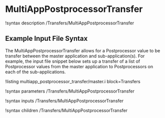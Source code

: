 # MultiAppPostprocessorTransfer

!syntax description /Transfers/MultiAppPostprocessorTransfer

## Example Input File Syntax

The MultiAppPostprocessorTransfer allows for a Postprocessor value to be transfer between the
master application and sub-application(s). For example, the input file snippet below
sets up a transfer of a list of Postprocessor values from the master application to Postprocessors on
each of the sub-applications.

!listing multiapp_postprocessor_transfer/master.i block=Transfers

!syntax parameters /Transfers/MultiAppPostprocessorTransfer

!syntax inputs /Transfers/MultiAppPostprocessorTransfer

!syntax children /Transfers/MultiAppPostprocessorTransfer

